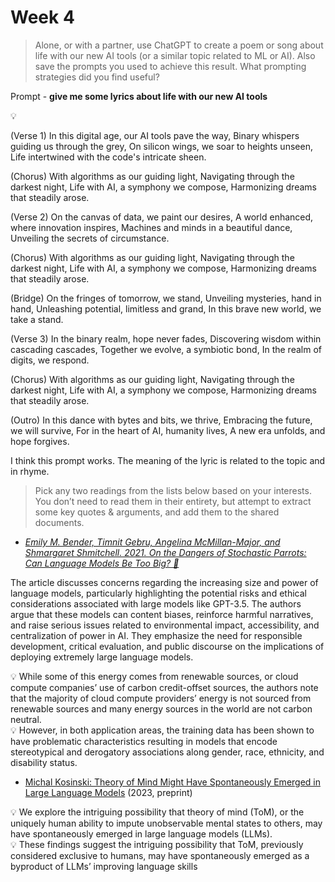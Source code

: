 # Week 4

> Alone, or with a partner, use ChatGPT to create a poem or song about life with our new AI tools (or a similar topic related to ML or AI). Also save the prompts you used to achieve this result. What prompting strategies did you find useful?
> 

Prompt - **give me some lyrics about life with our new AI tools**

<aside>
💡

(Verse 1)
In this digital age, our AI tools pave the way,
Binary whispers guiding us through the grey,
On silicon wings, we soar to heights unseen,
Life intertwined with the code's intricate sheen.

(Chorus)
With algorithms as our guiding light,
Navigating through the darkest night,
Life with AI, a symphony we compose,
Harmonizing dreams that steadily arose.

(Verse 2)
On the canvas of data, we paint our desires,
A world enhanced, where innovation inspires,
Machines and minds in a beautiful dance,
Unveiling the secrets of circumstance.

(Chorus)
With algorithms as our guiding light,
Navigating through the darkest night,
Life with AI, a symphony we compose,
Harmonizing dreams that steadily arose.

(Bridge)
On the fringes of tomorrow, we stand,
Unveiling mysteries, hand in hand,
Unleashing potential, limitless and grand,
In this brave new world, we take a stand.

(Verse 3)
In the binary realm, hope never fades,
Discovering wisdom within cascading cascades,
Together we evolve, a symbiotic bond,
In the realm of digits, we respond.

(Chorus)
With algorithms as our guiding light,
Navigating through the darkest night,
Life with AI, a symphony we compose,
Harmonizing dreams that steadily arose.

(Outro)
In this dance with bytes and bits, we thrive,
Embracing the future, we will survive,
For in the heart of AI, humanity lives,
A new era unfolds, and hope forgives.

</aside>

I think this prompt works. The meaning of the lyric is related to the topic and in rhyme. 

> Pick any two readings from the lists below based on your interests. You don’t need to read them in their entirety, but attempt to extract some key quotes & arguments, and add them to the shared documents.
> 

- [*Emily M. Bender, Timnit Gebru, Angelina McMillan-Major, and Shmargaret Shmitchell. 2021. On the Dangers of Stochastic Parrots: Can Language Models Be Too Big? 🦜*](https://upload.wikimedia.org/wikipedia/commons/f/f2/On_the_Dangers_of_Stochastic_Parrots_Can_Language_Models_Be_Too_Big.pdf)

The article discusses concerns regarding the increasing size and power of language models, particularly highlighting the potential risks and ethical considerations associated with large models like GPT-3.5. The authors argue that these models can content biases, reinforce harmful narratives, and raise serious issues related to environmental impact, accessibility, and centralization of power in AI. They emphasize the need for responsible development, critical evaluation, and public discourse on the implications of deploying extremely large language models.

<aside>
💡 While some of this energy comes from renewable sources, or cloud compute companies’ use of carbon credit-offset sources, the authors note that the majority of cloud compute providers’ energy is not sourced from renewable sources and many energy sources in the world are not carbon neutral.

</aside>

<aside>
💡 However, in both application areas, the training data has been shown to have problematic characteristics resulting in models that encode stereotypical and derogatory associations along gender, race, ethnicity, and disability status.

</aside>

- [Michal Kosinski: Theory of Mind Might Have Spontaneously Emerged in Large Language Models](https://arxiv.org/pdf/2302.02083.pdf) (2023, preprint)

<aside>
💡 We explore the intriguing possibility that theory of mind (ToM), or the uniquely human ability to impute unobservable mental states to others, may have spontaneously emerged in large language models (LLMs).

</aside>

<aside>
💡 These findings suggest the intriguing possibility that ToM, previously considered exclusive to humans, may have spontaneously emerged as a byproduct of LLMs’ improving language skills

</aside>